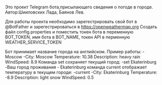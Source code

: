 Это проект Telegram бота,присылающего сведения о погоде в городе.
Автор:Шииловских Лада, Баянов Лев.

Для работы проекта необходимо зарегестрировать свой бот в @BotFather и зарегестрироваться в https://openweathermap.org
Создать файл config.properties и поместить токен бота в переменную
BOT_TOKEN, имя бота в BOT_NAME, токен API в перменную WEATHER_SERVICE_TOKEN

Бот принимает название города на английском.
Пример работы:
-Moscow
-City: Moscow
 Temperature: 10.38
 Description: heavy rain
 WindSpeed: 8.9
Команда set сохраняет текущий город:
-set Ekaterinburg
-Ваш город проживания - Ekaterinburg
команда current отображает температуру в текущем городе:
-current
-City: Ekaterinburg
 Temperature: -8.9
 Description: light snow
 WindSpeed: 0.5